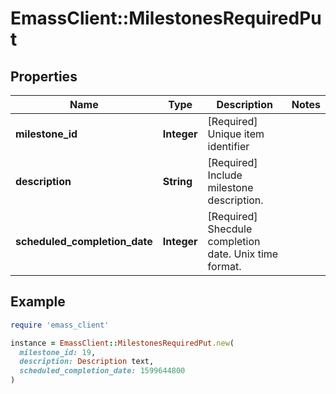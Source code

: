 # EmassClient::MilestonesRequiredPut

## Properties

| Name | Type | Description | Notes |
| ---- | ---- | ----------- | ----- |
| **milestone_id** | **Integer** | [Required] Unique item identifier |  |
| **description** | **String** | [Required] Include milestone description. |  |
| **scheduled_completion_date** | **Integer** | [Required] Shecdule completion date. Unix time format. |  |

## Example

```ruby
require 'emass_client'

instance = EmassClient::MilestonesRequiredPut.new(
  milestone_id: 19,
  description: Description text,
  scheduled_completion_date: 1599644800
)
```

